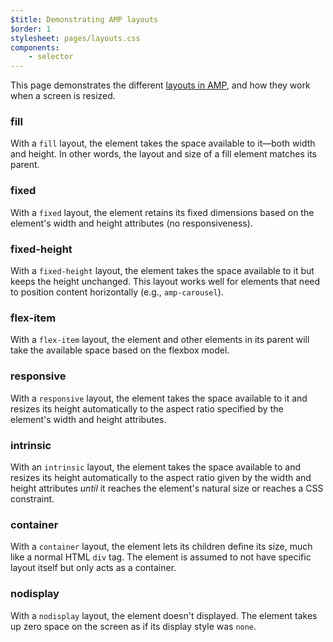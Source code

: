 ```yaml
---
$title: Demonstrating AMP layouts
$order: 1
stylesheet: pages/layouts.css
components:
    - selector
---
```


This page demonstrates the different [layouts in AMP](/docs/design/amp-html-layout.html#layout), and how they work when a screen is resized.
 
<div class="layouts">

  <!-- fill -->
  <div class="layout-item">
    <h3>fill</h3>
     <div class="description">With a <code>fill</code> layout, the element takes the space available to it—both width and height. In other words, the layout and size of a fill element matches its parent.</div>
    <div class="fixed-container">
      <div class="parent">
        <div class="wrapper">
            <amp-img layout="fill" src="/static/img/docs/layouts/blue.jpg"></amp-img>
        </div>
      </div>
    </div>
  </div>

  <!-- fixed -->
  <div class="layout-item">
    <h3>fixed</h3> 
    <div class="description">With a <code>fixed</code> layout, the element retains its fixed dimensions based on the element's width and height attributes (no responsiveness).</div>
    <div class="fixed-container">
      <div class="parent">
        <div class="wrapper">
          <amp-img layout="fixed"
            src="/static/img/docs/layouts/blue.jpg"
            width="200" height="150">
          </amp-img>
        </div>
      </div>
    </div>
  </div>

  <!-- fixed-height -->
  <div class="layout-item">
    <h3>fixed-height</h3>
    <div class="description">With a <code>fixed-height</code> layout, the element takes the space available to it but keeps the height unchanged. This layout works well for elements that need to position content horizontally (e.g., <code>amp-carousel</code>).</div>
    <div class="fixed-container">
      <div class="parent">
        <div class="wrapper">
          <amp-img layout="fixed-height"
            src="/static/img/docs/layouts/blue.jpg" height="150">
          </amp-img>
        </div>
      </div>
    </div>
  </div>

  <!-- flex-item -->
  <div class="layout-item">
    <h3>flex-item</h3> 
    <div class="description">With a <code>flex-item</code> layout, the element and other elements in its parent will take the available space based on the flexbox model.</div>
    <div class="fixed-container">
      <div class="parent">
        <div class="wrapper">
          <div class="flex-container">
            <amp-img src="/static/img/docs/layouts/blue.jpg" layout="flex-item"></amp-img>
            <amp-img src="/static/img/docs/layouts/red.jpg" layout="flex-item"></amp-img>
            <amp-img src="/static/img/docs/layouts/green.jpg" layout="flex-item"></amp-img>
          </div>
        </div>
      </div>
    </div>
  </div>

  <!-- responsive -->
  <div class="layout-item">
    <h3>responsive</h3>
    <div class="description">With a <code>responsive</code> layout, the element takes the space available to it and resizes its height automatically to the aspect ratio specified by the element's width and height attributes.</div>
    <div class="fixed-container">
      <div class="parent">
        <div class="wrapper">
          <amp-img layout="responsive"
            src="/static/img/docs/layouts/blue.jpg"
            width="200" height="150">
          </amp-img>
        </div>
      </div>
    </div>
  </div>

  <!-- intrinsic-->
  <div class="layout-item">
    <h3>intrinsic</h3> 
    <div class="description">With an <code>intrinsic</code> layout, the element takes the space available to and resizes its height automatically to the aspect ratio given by the width and height attributes <em>until</em> it reaches the element's natural size or reaches a CSS constraint.</div>
    <div class="fixed-container">
      <div class="parent">
        <div class="wrapper">
          <amp-img layout="intrinsic"
            src="/static/img/docs/layouts/blue.jpg"
            width="250" height="150">
          </amp-img>
        </div>
      </div>
    </div>
  </div>

  <!-- container -->
  <div class="layout-item">
    <h3>container</h3> 
    <div class="description">With a <code>container</code> layout, the element lets its children define its size, much like a normal HTML <code>div</code> tag. The element is assumed to not have specific layout itself but only acts as a container.</div>
    <div class="fixed-container">
      <div class="parent">
        <div class="wrapper">
          <amp-selector layout="container">
              <amp-img src="/static/img/docs/layouts/green.jpg" width="80" height="80" option="a"></amp-img>
              <amp-img src="/static/img/docs/layouts/red.jpg" width="80" height="80" option="b"></amp-img>
              <amp-img src="/static/img/docs/layouts/yellow.jpg" width="80" height="80" option="c"></amp-img>
          </amp-selector>
        </div>
      </div>
    </div>
  </div>

  <!-- nodisplay -->
  <div class="layout-item">
    <h3>nodisplay</h3>
    <div class="description">With a <code>nodisplay</code> layout, the element doesn't displayed. The element takes up zero space on the screen as if its display style was <code>none</code>.</div>
    <div class="fixed-container">
      <div class="parent">
        <div class="wrapper">
          <amp-img layout="nodisplay"
            src="/static/img/docs/layouts/blue.jpg"
            width="200" height="150">
          </amp-img>
        </div>
      </div>
    </div>
  </div>
</div>